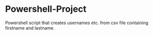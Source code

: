 # Powershell-Project
Powershell script that creates usernames etc. from csv file containing firstname and lastname.

